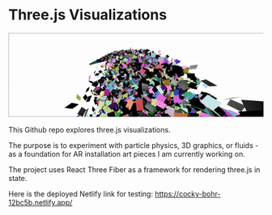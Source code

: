 # Three.js Visualizations

![alt text](./threejsvisualizations.gif)

This Github repo explores three.js visualizations. 

The purpose is to experiment with particle physics, 3D graphics, or fluids - as a foundation for AR installation art pieces I am currently working on.

The project uses React Three Fiber as a framework for rendering three.js in state. 

Here is the deployed Netlify link for testing: https://cocky-bohr-12bc5b.netlify.app/
